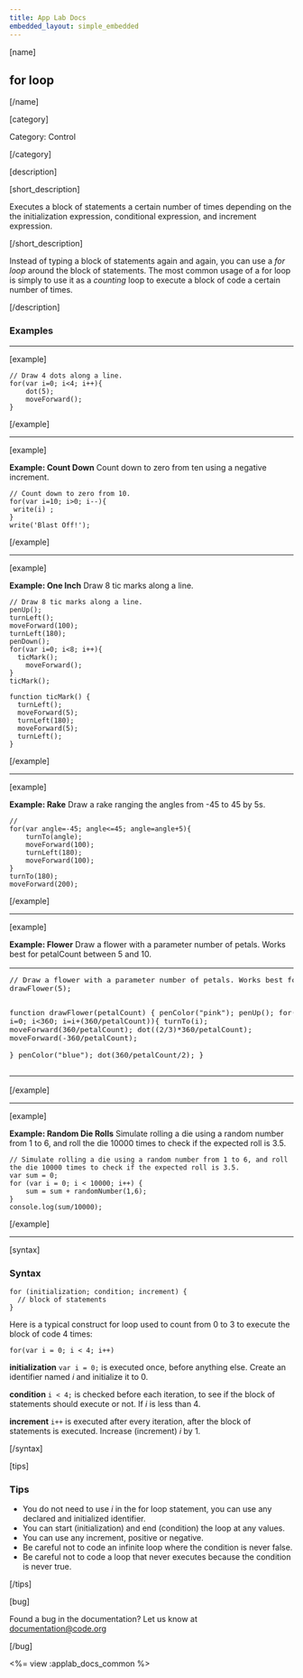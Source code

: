 ```yaml
---
title: App Lab Docs
embedded_layout: simple_embedded
---
```


[name]

## for loop

[/name]

[category]

Category: Control

[/category]

[description]

[short_description]

Executes a block of statements a certain number of times depending on the the initialization expression, conditional expression, and increment expression.

[/short_description]

Instead of typing a block of statements again and again, you can use a *for loop* around the block of statements. The most common usage of a for loop is simply to use it as a *counting* loop to execute a block of code a certain number of times.

[/description]

### Examples
____________________________________________________

[example]

```
// Draw 4 dots along a line.
for(var i=0; i<4; i++){
	dot(5);
	moveForward();
}
```

[/example]
____________________________________________________
[example]

**Example: Count Down** Count down to zero from ten using a negative increment.

```
// Count down to zero from 10.
for(var i=10; i>0; i--){
 write(i) ;
}
write('Blast Off!');
```

[/example]
____________________________________________________
[example]

**Example: One Inch** Draw 8 tic marks along a line.

```
// Draw 8 tic marks along a line.
penUp();
turnLeft();
moveForward(100);
turnLeft(180);
penDown();
for(var i=0; i<8; i++){
  ticMark();
	moveForward();
}
ticMark();

function ticMark() {
  turnLeft();
  moveForward(5);
  turnLeft(180);
  moveForward(5); 
  turnLeft();  
}
```

[/example]

____________________________________________________
[example]

**Example: Rake** Draw a rake ranging the angles from -45 to 45 by 5s.

```
// 
for(var angle=-45; angle<=45; angle=angle+5){
	turnTo(angle);
	moveForward(100);
	turnLeft(180);
	moveForward(100);
}
turnTo(180);
moveForward(200);
```

[/example]
____________________________________________________
[example]

**Example: Flower** Draw a flower with a parameter number of petals. Works best for petalCount between 5 and 10.

<table>
<tr>
<td style="border-style:none; width:90%; padding:0px">
<pre>
// Draw a flower with a parameter number of petals. Works best for petalCount between 5 and 10.
drawFlower(5);

function drawFlower(petalCount) {
  penColor("pink");
  penUp();
  for(var i=0; i&lt;360; i=i+(360/petalCount)){
    turnTo(i);
    moveForward(360/petalCount);
    dot((2/3)*360/petalCount);
    moveForward(-360/petalCount);	
  }
  penColor("blue");
  dot(360/petalCount/2);
}
</pre>
</td>
<td style="border-style:none; width:10%; padding:0px">
<img src='https://images.code.org/807a8c3df4c66aae1e5db637ffda7e59-image-1446383236765.gif'>
</td>
</tr>
</table>

[/example]

____________________________________________________

[example]

**Example: Random Die Rolls** Simulate rolling a die using a random number from 1 to 6, and roll the die 10000 times to check if the expected roll is 3.5.

```
// Simulate rolling a die using a random number from 1 to 6, and roll the die 10000 times to check if the expected roll is 3.5.
var sum = 0;
for (var i = 0; i < 10000; i++) {
    sum = sum + randomNumber(1,6);
}
console.log(sum/10000);
```

[/example]

____________________________________________________

[syntax]

### Syntax

```
for (initialization; condition; increment) {
  // block of statements
}
```

Here is a typical construct for loop used to count from 0 to 3 to execute the block of code 4 times:

<code>for(var i = 0; i < 4; i++)</code>

**initialization**  <code>var i = 0;</code> is executed once, before anything else. Create an identifier named *i* and initialize it to 0.
 
**condition** <code>i < 4;</code> is checked before each iteration, to see if the block of statements should execute or not. If *i* is less than 4.

**increment** <code>i++</code> is executed after every iteration, after the block of statements is executed. Increase (increment) *i* by 1.

[/syntax]

[tips]

### Tips
- You do not need to use *i* in the for loop statement, you can use any declared and initialized identifier.
- You can start (initialization) and end (condition) the loop at any values. 
- You can use any increment, positive or negative.
- Be careful not to code an infinite loop where the condition is never false.
- Be careful not to code a loop that never executes because the condition is never true.

[/tips]

[bug]

Found a bug in the documentation? Let us know at documentation@code.org

[/bug]

<%= view :applab_docs_common %>
